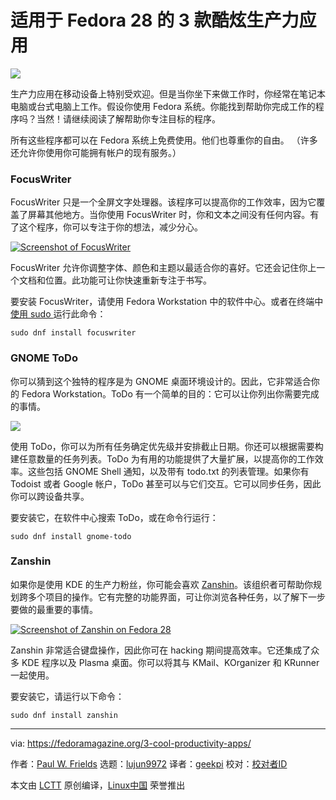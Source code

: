 适用于 Fedora 28 的 3 款酷炫生产力应用
======

![](https://fedoramagazine.org/wp-content/uploads/2018/07/3-productivity-apps-2018-816x345.jpg)

生产力应用在移动设备上特别受欢迎。但是当你坐下来做工作时，你经常在笔记本电脑或台式电脑上工作。假设你使用 Fedora 系统。你能找到帮助你完成工作的程序吗？当然！请继续阅读了解帮助你专注目标的程序。

所有这些程序都可以在 Fedora 系统上免费使用。他们也尊重你的自由。 （许多还允许你使用你可能拥有帐户的现有服务。）

### FocusWriter

FocusWriter 只是一个全屏文字处理器。该程序可以提高你的工作效率，因为它覆盖了屏幕其他地方。当你使用 FocusWriter 时，你和文本之间没有任何内容。有了这个程序，你可以专注于你的想法，减少分心。

[![Screenshot of FocusWriter][1]][2]

FocusWriter 允许你调整字体、颜色和主题以最适合你的喜好。它还会记住你上一个文档和位置。此功能可让你快速重新专注于书写。

要安装 FocusWriter，请使用 Fedora Workstation 中的软件中心。或者在终端中[使用 sudo ][3]运行此命令：
```
sudo dnf install focuswriter

```

### GNOME ToDo

你可以猜到这个独特的程序是为 GNOME 桌面环境设计的。因此，它非常适合你的 Fedora Workstation。ToDo 有一个简单的目的：它可以让你列出你需要完成的事情。

![](https://fedoramagazine.org/wp-content/uploads/2018/07/Screenshot-from-2018-07-15-18-08-59.png)

使用 ToDo，你可以为所有任务确定优先级并安排截止日期。你还可以根据需要构建任意数量的任务列表。ToDo 为有用的功能提供了大量扩展，以提高你的工作效率。这些包括 GNOME Shell 通知，以及带有 todo.txt 的列表管理。如果你有 Todoist 或者 Google 帐户，ToDo 甚至可以与它们交互。它可以同步任务，因此你可以跨设备共享。

要安装它，在软件中心搜索 ToDo，或在命令行运行：
```
sudo dnf install gnome-todo

```

### Zanshin

如果你是使用 KDE 的生产力粉丝，你可能会喜欢 [Zanshin][4]。该组织者可帮助你规划跨多个项目的操作。它有完整的功能界面，可让你浏览各种任务，以了解下一步要做的最重要的事情。

[![Screenshot of Zanshin on Fedora 28][5]][6]

Zanshin 非常适合键盘操作，因此你可在 hacking 期间提高效率。它还集成了众多 KDE 程序以及 Plasma 桌面。你可以将其与 KMail、KOrganizer 和 KRunner 一起使用。

要安装它，请运行以下命令：
```
sudo dnf install zanshin

```


--------------------------------------------------------------------------------

via: https://fedoramagazine.org/3-cool-productivity-apps/

作者：[Paul W. Frields][a]
选题：[lujun9972](https://github.com/lujun9972)
译者：[geekpi](https://github.com/geekpi)
校对：[校对者ID](https://github.com/校对者ID)

本文由 [LCTT](https://github.com/LCTT/TranslateProject) 原创编译，[Linux中国](https://linux.cn/) 荣誉推出

[a]:https://fedoramagazine.org/author/pfrields/
[1]:https://fedoramagazine.org/wp-content/uploads/2018/07/Screenshot-from-2018-07-15-18-10-18-1024x768.png
[2]:https://fedoramagazine.org/wp-content/uploads/2018/07/Screenshot-from-2018-07-15-18-10-18.png
[3]:https://fedoramagazine.org/howto-use-sudo/
[4]:https://zanshin.kde.org/
[5]:https://fedoramagazine.org/wp-content/uploads/2018/07/Screenshot_20180715_192216-1024x653.png
[6]:https://fedoramagazine.org/wp-content/uploads/2018/07/Screenshot_20180715_192216.png
